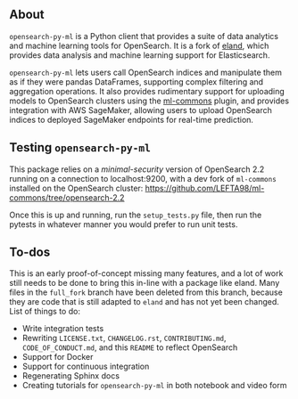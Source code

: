 ## About

`opensearch-py-ml` is a Python client that provides a suite of data analytics and machine learning tools for OpenSearch.
It is a fork of [eland](https://github.com/elastic/eland), which provides data analysis and machine learning
support for Elasticsearch.

`opensearch-py-ml` lets users call OpenSearch indices and manipulate them as if they were pandas DataFrames, supporting
complex filtering and aggregation operations. It also provides rudimentary support for uploading models to OpenSearch
clusters using the [ml-commons](https://github.com/opensearch-project/ml-commons) plugin, and provides integration with
AWS SageMaker, allowing users to upload OpenSearch indices to deployed SageMaker endpoints for real-time prediction.

## Testing `opensearch-py-ml`

This package relies on a *minimal-security* version of OpenSearch 2.2 running on a connection to localhost:9200, with a
dev fork of `ml-commons` installed on the OpenSearch cluster: https://github.com/LEFTA98/ml-commons/tree/opensearch-2.2

Once this is up and running, run the `setup_tests.py` file, then run the pytests in whatever manner you would prefer to
run unit tests.

## To-dos

This is an early proof-of-concept missing many features, and a lot of work still needs to be done to bring this in-line
with a package like eland. Many files in the `full_fork` branch have been deleted from this branch, because they are
code that is still adapted to `eland` and has not yet been changed. List of things to do:

- Write integration tests
- Rewriting `LICENSE.txt`, `CHANGELOG.rst`, `CONTRIBUTING.md`, `CODE_OF_CONDUCT.md`, and this `README` to reflect OpenSearch
- Support for Docker
- Support for continuous integration
- Regenerating Sphinx docs
- Creating tutorials for `opensearch-py-ml` in both notebook and video form